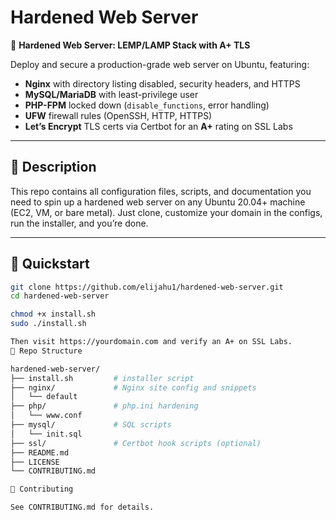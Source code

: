 # Hardened Web Server

🔐 **Hardened Web Server: LEMP/LAMP Stack with A+ TLS**

Deploy and secure a production-grade web server on Ubuntu, featuring:

- **Nginx** with directory listing disabled, security headers, and HTTPS  
- **MySQL/MariaDB** with least-privilege user  
- **PHP-FPM** locked down (`disable_functions`, error handling)  
- **UFW** firewall rules (OpenSSH, HTTP, HTTPS)  
- **Let’s Encrypt** TLS certs via Certbot for an **A+** rating on SSL Labs  

---

## 📝 Description

This repo contains all configuration files, scripts, and documentation you need to spin up a hardened web server on any Ubuntu 20.04+ machine (EC2, VM, or bare metal). Just clone, customize your domain in the configs, run the installer, and you’re done.

---

## 🚀 Quickstart

```bash
git clone https://github.com/elijahu1/hardened-web-server.git
cd hardened-web-server

chmod +x install.sh
sudo ./install.sh

Then visit https://yourdomain.com and verify an A+ on SSL Labs.
📂 Repo Structure

hardened-web-server/
├── install.sh         # installer script
├── nginx/             # Nginx site config and snippets
│   └── default
├── php/               # php.ini hardening
│   └── www.conf
├── mysql/             # SQL scripts
│   └── init.sql
├── ssl/               # Certbot hook scripts (optional)
├── README.md
├── LICENSE
└── CONTRIBUTING.md

🤝 Contributing

See CONTRIBUTING.md for details.

